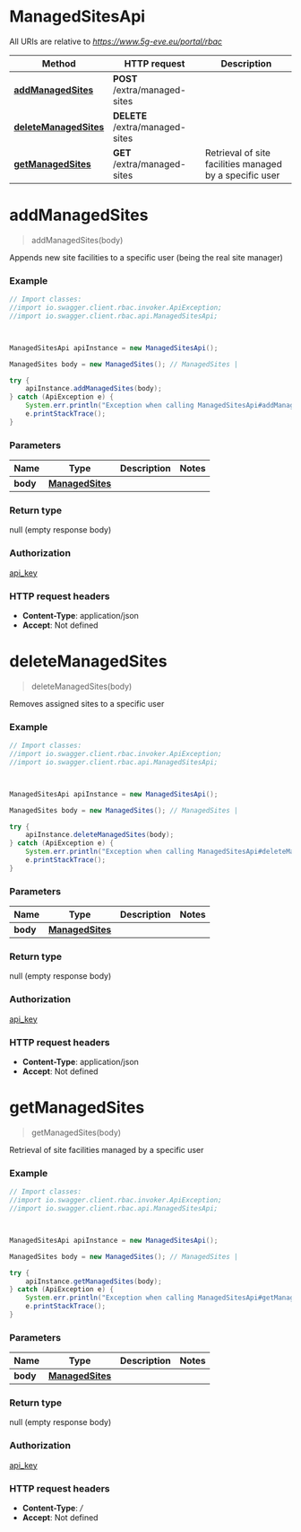 # ManagedSitesApi

All URIs are relative to *https://www.5g-eve.eu/portal/rbac*

Method | HTTP request | Description
------------- | ------------- | -------------
[**addManagedSites**](ManagedSitesApi.md#addManagedSites) | **POST** /extra/managed-sites | 
[**deleteManagedSites**](ManagedSitesApi.md#deleteManagedSites) | **DELETE** /extra/managed-sites | 
[**getManagedSites**](ManagedSitesApi.md#getManagedSites) | **GET** /extra/managed-sites | Retrieval of site facilities managed by a specific user




<a name="addManagedSites"></a>
# **addManagedSites**
> addManagedSites(body)



Appends new site facilities to a specific user (being the real site manager)

### Example
```java
// Import classes:
//import io.swagger.client.rbac.invoker.ApiException;
//import io.swagger.client.rbac.api.ManagedSitesApi;



ManagedSitesApi apiInstance = new ManagedSitesApi();

ManagedSites body = new ManagedSites(); // ManagedSites | 

try {
    apiInstance.addManagedSites(body);
} catch (ApiException e) {
    System.err.println("Exception when calling ManagedSitesApi#addManagedSites");
    e.printStackTrace();
}
```

### Parameters

Name | Type | Description  | Notes
------------- | ------------- | ------------- | -------------
 **body** | [**ManagedSites**](ManagedSites.md)|  |


### Return type

null (empty response body)

### Authorization

[api_key](../README.md#api_key)

### HTTP request headers

 - **Content-Type**: application/json
 - **Accept**: Not defined


<a name="deleteManagedSites"></a>
# **deleteManagedSites**
> deleteManagedSites(body)



Removes assigned sites to a specific user

### Example
```java
// Import classes:
//import io.swagger.client.rbac.invoker.ApiException;
//import io.swagger.client.rbac.api.ManagedSitesApi;



ManagedSitesApi apiInstance = new ManagedSitesApi();

ManagedSites body = new ManagedSites(); // ManagedSites | 

try {
    apiInstance.deleteManagedSites(body);
} catch (ApiException e) {
    System.err.println("Exception when calling ManagedSitesApi#deleteManagedSites");
    e.printStackTrace();
}
```

### Parameters

Name | Type | Description  | Notes
------------- | ------------- | ------------- | -------------
 **body** | [**ManagedSites**](ManagedSites.md)|  |


### Return type

null (empty response body)

### Authorization

[api_key](../README.md#api_key)

### HTTP request headers

 - **Content-Type**: application/json
 - **Accept**: Not defined


<a name="getManagedSites"></a>
# **getManagedSites**
> getManagedSites(body)

Retrieval of site facilities managed by a specific user

### Example
```java
// Import classes:
//import io.swagger.client.rbac.invoker.ApiException;
//import io.swagger.client.rbac.api.ManagedSitesApi;



ManagedSitesApi apiInstance = new ManagedSitesApi();

ManagedSites body = new ManagedSites(); // ManagedSites | 

try {
    apiInstance.getManagedSites(body);
} catch (ApiException e) {
    System.err.println("Exception when calling ManagedSitesApi#getManagedSites");
    e.printStackTrace();
}
```

### Parameters

Name | Type | Description  | Notes
------------- | ------------- | ------------- | -------------
 **body** | [**ManagedSites**](ManagedSites.md)|  |


### Return type

null (empty response body)

### Authorization

[api_key](../README.md#api_key)

### HTTP request headers

 - **Content-Type**: */*
 - **Accept**: Not defined



